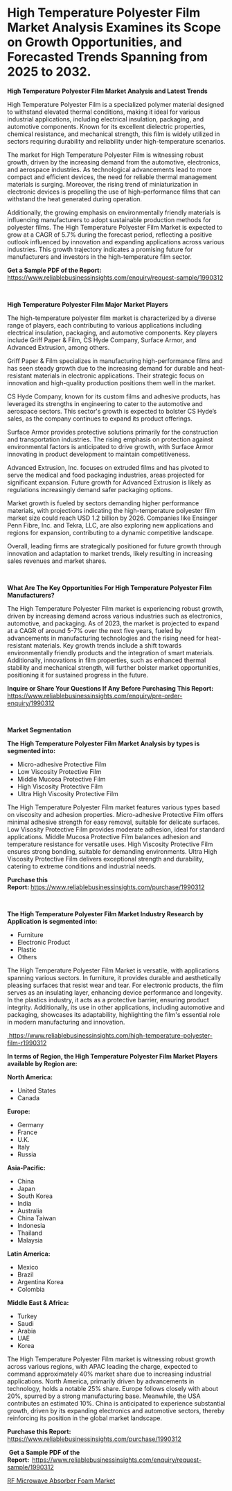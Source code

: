 <p><h1>High Temperature Polyester Film Market Analysis Examines its Scope on Growth Opportunities, and Forecasted Trends Spanning from 2025 to 2032.</h1></p><p><strong>High Temperature Polyester Film Market Analysis and Latest Trends</strong></p>
<p><p>High Temperature Polyester Film is a specialized polymer material designed to withstand elevated thermal conditions, making it ideal for various industrial applications, including electrical insulation, packaging, and automotive components. Known for its excellent dielectric properties, chemical resistance, and mechanical strength, this film is widely utilized in sectors requiring durability and reliability under high-temperature scenarios.</p><p>The market for High Temperature Polyester Film is witnessing robust growth, driven by the increasing demand from the automotive, electronics, and aerospace industries. As technological advancements lead to more compact and efficient devices, the need for reliable thermal management materials is surging. Moreover, the rising trend of miniaturization in electronic devices is propelling the use of high-performance films that can withstand the heat generated during operation.</p><p>Additionally, the growing emphasis on environmentally friendly materials is influencing manufacturers to adopt sustainable production methods for polyester films. The High Temperature Polyester Film Market is expected to grow at a CAGR of 5.7% during the forecast period, reflecting a positive outlook influenced by innovation and expanding applications across various industries. This growth trajectory indicates a promising future for manufacturers and investors in the high-temperature film sector.</p></p>
<p><strong>Get a Sample PDF of the Report:&nbsp;</strong> <a href="https://www.reliablebusinessinsights.com/enquiry/request-sample/1990312?utm_campaign=2321&utm_medium=2&utm_source=Github&utm_content=ia&utm_term=03042025&utm_id=high-temperature-polyester-film">https://www.reliablebusinessinsights.com/enquiry/request-sample/1990312</a></p>
<p>&nbsp;</p>
<p><strong>High Temperature Polyester Film Major Market Players</strong></p>
<p><p>The high-temperature polyester film market is characterized by a diverse range of players, each contributing to various applications including electrical insulation, packaging, and automotive components. Key players include Griff Paper & Film, CS Hyde Company, Surface Armor, and Advanced Extrusion, among others.</p><p>Griff Paper & Film specializes in manufacturing high-performance films and has seen steady growth due to the increasing demand for durable and heat-resistant materials in electronic applications. Their strategic focus on innovation and high-quality production positions them well in the market.</p><p>CS Hyde Company, known for its custom films and adhesive products, has leveraged its strengths in engineering to cater to the automotive and aerospace sectors. This sector's growth is expected to bolster CS Hyde’s sales, as the company continues to expand its product offerings.</p><p>Surface Armor provides protective solutions primarily for the construction and transportation industries. The rising emphasis on protection against environmental factors is anticipated to drive growth, with Surface Armor innovating in product development to maintain competitiveness.</p><p>Advanced Extrusion, Inc. focuses on extruded films and has pivoted to serve the medical and food packaging industries, areas projected for significant expansion. Future growth for Advanced Extrusion is likely as regulations increasingly demand safer packaging options.</p><p>Market growth is fueled by sectors demanding higher performance materials, with projections indicating the high-temperature polyester film market size could reach USD 1.2 billion by 2026. Companies like Ensinger Penn Fibre, Inc. and Tekra, LLC, are also exploring new applications and regions for expansion, contributing to a dynamic competitive landscape.</p><p>Overall, leading firms are strategically positioned for future growth through innovation and adaptation to market trends, likely resulting in increasing sales revenues and market shares.</p></p>
<p>&nbsp;</p>
<p><strong>What Are The Key Opportunities For High Temperature Polyester Film Manufacturers?</strong></p>
<p><p>The High Temperature Polyester Film market is experiencing robust growth, driven by increasing demand across various industries such as electronics, automotive, and packaging. As of 2023, the market is projected to expand at a CAGR of around 5-7% over the next five years, fueled by advancements in manufacturing technologies and the rising need for heat-resistant materials. Key growth trends include a shift towards environmentally friendly products and the integration of smart materials. Additionally, innovations in film properties, such as enhanced thermal stability and mechanical strength, will further bolster market opportunities, positioning it for sustained progress in the future.</p></p>
<p><strong>Inquire or Share Your Questions If Any Before Purchasing This Report:</strong> <a href="https://www.reliablebusinessinsights.com/enquiry/pre-order-enquiry/1990312?utm_campaign=2321&utm_medium=2&utm_source=Github&utm_content=ia&utm_term=03042025&utm_id=high-temperature-polyester-film">https://www.reliablebusinessinsights.com/enquiry/pre-order-enquiry/1990312</a></p>
<p>&nbsp;</p>
<p><strong>Market Segmentation</strong></p>
<p><strong>The High Temperature Polyester Film Market Analysis by types is segmented into:</strong></p>
<p><ul><li>Micro-adhesive Protective Film</li><li>Low Viscosity Protective Film</li><li>Middle Mucosa Protective Film</li><li>High Viscosity Protective Film</li><li>Ultra High Viscosity Protective Film</li></ul></p>
<p><p>The High Temperature Polyester Film market features various types based on viscosity and adhesion properties. Micro-adhesive Protective Film offers minimal adhesive strength for easy removal, suitable for delicate surfaces. Low Visosity Protective Film provides moderate adhesion, ideal for standard applications. Middle Mucosa Protective Film balances adhesion and temperature resistance for versatile uses. High Viscosity Protective Film ensures strong bonding, suitable for demanding environments. Ultra High Viscosity Protective Film delivers exceptional strength and durability, catering to extreme conditions and industrial needs.</p></p>
<p><strong>Purchase this Report:&nbsp;</strong><a href="https://www.reliablebusinessinsights.com/purchase/1990312?utm_campaign=2321&utm_medium=2&utm_source=Github&utm_content=ia&utm_term=03042025&utm_id=high-temperature-polyester-film">https://www.reliablebusinessinsights.com/purchase/1990312</a></p>
<p>&nbsp;</p>
<p><strong>The High Temperature Polyester Film Market Industry Research by Application is segmented into:</strong></p>
<p><ul><li>Furniture</li><li>Electronic Product</li><li>Plastic</li><li>Others</li></ul></p>
<p><p>The High Temperature Polyester Film Market is versatile, with applications spanning various sectors. In furniture, it provides durable and aesthetically pleasing surfaces that resist wear and tear. For electronic products, the film serves as an insulating layer, enhancing device performance and longevity. In the plastics industry, it acts as a protective barrier, ensuring product integrity. Additionally, its use in other applications, including automotive and packaging, showcases its adaptability, highlighting the film's essential role in modern manufacturing and innovation.</p></p>
<p><a href="https://www.reliablebusinessinsights.com/high-temperature-polyester-film-r1990312?utm_campaign=2321&utm_medium=2&utm_source=Github&utm_content=ia&utm_term=03042025&utm_id=high-temperature-polyester-film">&nbsp;https://www.reliablebusinessinsights.com/high-temperature-polyester-film-r1990312</a></p>
<p><strong>In terms of Region, the High Temperature Polyester Film Market Players available by Region are:</strong></p>
<p>
    <p> <strong> North America: </strong>
        <ul>
            <li>United States</li>
            <li>Canada</li>
        </ul>
        </p> 
    <p> <strong> Europe: </strong>
        <ul>
            <li>Germany</li>
            <li>France</li>
            <li>U.K.</li>
            <li>Italy</li>
            <li>Russia</li>
        </ul>
        </p> 
    <p> <strong> Asia-Pacific: </strong>
        <ul>
            <li>China</li>
            <li>Japan</li>
            <li>South Korea</li>
            <li>India</li>
            <li>Australia</li>
            <li>China Taiwan</li>
            <li>Indonesia</li>
            <li>Thailand</li>
            <li>Malaysia</li>
        </ul>
        </p> 
    <p> <strong> Latin America: </strong>
        <ul>
            <li>Mexico</li>
            <li>Brazil</li>
            <li>Argentina Korea</li>
            <li>Colombia</li>
        </ul>
        </p> 
    <p> <strong> Middle East & Africa: </strong>
        <ul>
            <li>Turkey</li>
            <li>Saudi</li>
            <li>Arabia</li>
            <li>UAE</li>
            <li>Korea</li>
        </ul>
    </p>
    </p>
<p><p>The High Temperature Polyester Film market is witnessing robust growth across various regions, with APAC leading the charge, expected to command approximately 40% market share due to increasing industrial applications. North America, primarily driven by advancements in technology, holds a notable 25% share. Europe follows closely with about 20%, spurred by a strong manufacturing base. Meanwhile, the USA contributes an estimated 10%. China is anticipated to experience substantial growth, driven by its expanding electronics and automotive sectors, thereby reinforcing its position in the global market landscape.</p></p>
<p><strong>Purchase this Report: </strong><a href="https://www.reliablebusinessinsights.com/purchase/1990312?utm_campaign=2321&utm_medium=2&utm_source=Github&utm_content=ia&utm_term=03042025&utm_id=high-temperature-polyester-film">https://www.reliablebusinessinsights.com/purchase/1990312</a></p>
<p>&nbsp;<strong>Get a Sample PDF of the Report:&nbsp;&nbsp;</strong><a href="https://www.reliablebusinessinsights.com/enquiry/request-sample/1990312?utm_campaign=2321&utm_medium=2&utm_source=Github&utm_content=ia&utm_term=03042025&utm_id=high-temperature-polyester-film">https://www.reliablebusinessinsights.com/enquiry/request-sample/1990312</a></p>
<p><strong></strong></p>
<p><p><a href="https://github.com/maclarensidney/Market-Research-Report-List-1/blob/main/rf-microwave-absorber-foam-market.md?utm_campaign=2321&utm_medium=2&utm_source=Github&utm_content=ia&utm_term=03042025&utm_id=high-temperature-polyester-film">RF Microwave Absorber Foam Market</a></p></p>